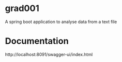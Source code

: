 # grad001
A spring boot application to analyse data from a text file

# Documentation
http://localhost:8091/swagger-ui/index.html
